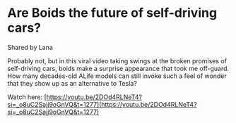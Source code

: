 # Are Boids the future of self-driving cars?
Shared by Lana

Probably not, but in this viral video taking swings at the broken promises of self-driving cars, boids make a surprise appearance that took me off-guard.
How many decades-old ALife models can still invoke such a feel of wonder that they show up as an alternative to Tesla?

Watch here: [https://youtu.be/2DOd4RLNeT4?si=_o8uC2Sajj9oGnVQ&t=1277](https://youtu.be/2DOd4RLNeT4?si=_o8uC2Sajj9oGnVQ&t=1277)
